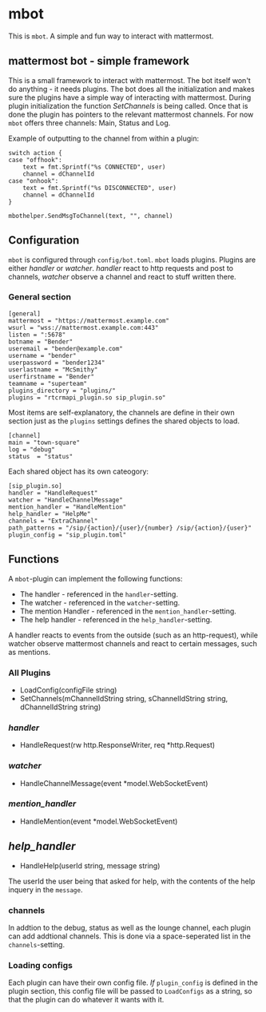 # mbot

This is `mbot`. A simple and fun way to interact with mattermost.

## mattermost bot - simple framework

This is a small framework to interact with mattermost. The bot itself won't
do anything - it needs plugins.
The bot does all the initialization and makes sure the plugins have a simple way
of interacting with mattermost. During plugin initialization the function _SetChannels_
is being called. Once that is done the plugin has pointers to the relevant mattermost
channels. For now `mbot` offers three channels: Main, Status and Log.

Example of outputting to the channel from within a plugin:

```
switch action {
case "offhook":
	text = fmt.Sprintf("%s CONNECTED", user)
	channel = dChannelId
case "onhook":
	text = fmt.Sprintf("%s DISCONNECTED", user)
	channel = dChannelId
}

mbothelper.SendMsgToChannel(text, "", channel)
```

## Configuration

`mbot` is configured through ``config/bot.toml``. `mbot` loads plugins.
Plugins are either _handler_ or _watcher_. _handler_ react to http requests and post
to channels, _watcher_ observe a channel and react to stuff written there.

### General section

```
[general]
mattermost = "https://mattermost.example.com"
wsurl = "wss://mattermost.example.com:443"
listen = ":5678"
botname = "Bender"
useremail = "bender@example.com"
username = "bender"
userpassword = "bender1234"
userlastname = "McSmithy"
userfirstname = "Bender"
teamname = "superteam"
plugins_directory = "plugins/"
plugins = "rtcrmapi_plugin.so sip_plugin.so"
```

Most items are self-explanatory, the channels are define in their own section
just as the `plugins` settings defines the shared objects to load.

```
[channel]
main = "town-square"
log = "debug"
status  = "status"
```

Each shared object has its own cateogory:

```
[sip_plugin.so]
handler = "HandleRequest"
watcher = "HandleChannelMessage"
mention_handler = "HandleMention"
help_handler = "HelpMe"
channels = "ExtraChannel"
path_patterns = "/sip/{action}/{user}/{number} /sip/{action}/{user}"
plugin_config = "sip_plugin.toml"
```

## Functions

A `mbot`-plugin can implement the following functions:

* The handler - referenced in the `handler`-setting.
* The watcher - referenced in the `watcher`-setting.
* The mention Handler - referenced in the `mention_handler`-setting.
* The help handler - referenced in the `help_handler`-setting.

A handler reacts to events from the outside (such as an http-request), while watcher observe
mattermost channels and react to certain messages, such as mentions.

### All Plugins

* LoadConfig(configFile string)
* SetChannels(mChannelIdString string, sChannelIdString string, dChannelIdString string)

### _handler_

* HandleRequest(rw http.ResponseWriter, req *http.Request)

### _watcher_

* HandleChannelMessage(event *model.WebSocketEvent)

### _mention_handler_

* HandleMention(event *model.WebSocketEvent)

## _help_handler_

* HandleHelp(userId string, message string)

The userId the user being that asked for help, with the contents of the
help inquery in the `message`.

### channels

In addtion to the debug, status as well as the lounge channel, each plugin can add addtional channels.
This is done via a space-seperated list in the `channels`-setting.

### Loading configs

Each plugin can have their own config file. _If_ `plugin_config` is defined in the
plugin section, this config file will be passed to `LoadConfigs` as a string, so that
the plugin can do whatever it wants with it.

